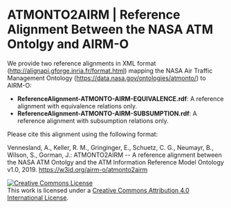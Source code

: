 ATMONTO2AIRM | Reference Alignment Between the NASA ATM Ontolgy and AIRM-O
===

We provide two reference alignments in XML format (http://alignapi.gforge.inria.fr/format.html) mapping the NASA Air Traffic Management Ontology (https://data.nasa.gov/ontologies/atmonto/) to AIRM-O:

* **ReferenceAlignment-ATMONTO-AIRM-EQUIVALENCE.rdf**: A reference alignment with equivalence relations only.
* **ReferenceAlignment-ATMONTO-AIRM-SUBSUMPTION.rdf**: A reference alignment with subsumption relations only.

Please cite this alignment using the following format:

Vennesland, A., Keller, R. M., Gringinger, E., Schuetz, C. G., Neumayr, B., Wilson, S., Gorman, J.: ATMONTO2AIRM -- A reference alignment between the NASA ATM Ontolgy and the ATM Information Reference Model Ontology v1.0, 2019. https://w3id.org/airm-o/atmonto2airm


<a rel="license" href="http://creativecommons.org/licenses/by/4.0/"><img alt="Creative Commons License" style="border-width:0" src="https://i.creativecommons.org/l/by/4.0/88x31.png" /></a><br />This work is licensed under a <a rel="license" href="http://creativecommons.org/licenses/by/4.0/">Creative Commons Attribution 4.0 International License</a>.
